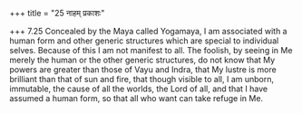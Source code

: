 +++
title = "25 नाहम् प्रकाशः"

+++
7.25 Concealed by the Maya called Yogamaya, I am associated with a human
form and other generic structures which are special to individual
selves. Because of this I am not manifest to all. The foolish, by seeing
in Me merely the human or the other generic structures, do not know that
My powers are greater than those of Vayu and Indra, that My lustre is
more brilliant than that of sun and fire, that though visible to all, I
am unborn, immutable, the cause of all the worlds, the Lord of all, and
that I have assumed a human form, so that all who want can take refuge
in Me.
